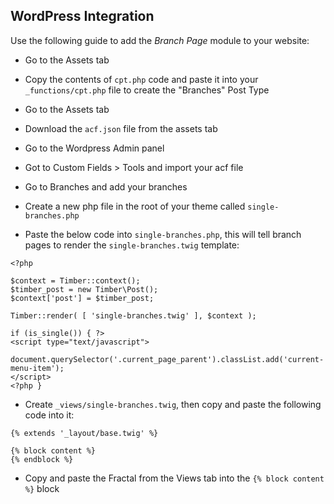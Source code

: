 ## WordPress Integration

Use the following guide to add the *Branch Page* module to your website:

- Go to the Assets tab

- Copy the contents of `cpt.php` code and paste it into your `_functions/cpt.php` file to create the "Branches" Post Type

- Go to the Assets tab

- Download the `acf.json` file from the assets tab 

- Go to the Wordpress Admin panel

- Got to Custom Fields > Tools and import your acf file

- Go to Branches and add your branches

- Create a new php file in the root of your theme called `single-branches.php` 

- Paste the below code into `single-branches.php`, this will tell branch pages to render the `single-branches.twig` template:

```
<?php 

$context = Timber::context();
$timber_post = new Timber\Post();
$context['post'] = $timber_post;

Timber::render( [ 'single-branches.twig' ], $context );

if (is_single()) { ?>
<script type="text/javascript">
  document.querySelector('.current_page_parent').classList.add('current-menu-item');
</script>
<?php }
```

- Create `_views/single-branches.twig`, then copy and paste the following code into it:

```
{% extends '_layout/base.twig' %}

{% block content %}
{% endblock %}
```

- Copy and paste the Fractal from the Views tab into the `{% block content %}` block